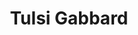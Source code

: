 ---
layout: default
tag: HI
title: Tulsi Gabbard
image: https://commentariesonthetimes.files.wordpress.com/2015/11/tulsi-gabbard-facebook.jpg
district: 2
party: Democrat
seat: House
website: https://www.votetulsi.com/
donate: https://secure.actblue.com/contribute/page/sdtulsigabbard
---
